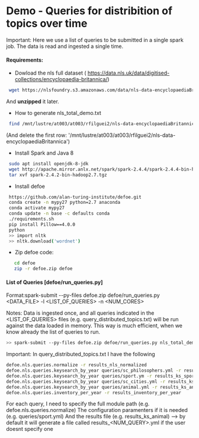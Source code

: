 # Demo - Queries for distribition of topics over time
Important: Here we use a list of queries to be submitted in a single spark job. The data is read and ingested a single time. 

#### Requirements:
* Dowload the nls full dataset ( https://data.nls.uk/data/digitised-collections/encyclopaedia-britannica/)
```bash
 wget https://nlsfoundry.s3.amazonaws.com/data/nls-data-encyclopaediaBritannica.zip 
```
And **unzipped** it later.

* How to generate nls_total_demo.txt
```bash
 find /mnt/lustre/at003/at003/rfilguei2/nls-data-encyclopaediaBritannica -maxdepth 1 -type d >& nls_total_demo.txt
```
(And delete the first row: '/mnt/lustre/at003/at003/rfilguei2/nls-data-encyclopaediaBritannica')

* Install Spark and Java 8 
```bash
 sudo apt install openjdk-8-jdk
 wget http://apache.mirror.anlx.net/spark/spark-2.4.4/spark-2.4.4-bin-hadoop2.7.tgz
 tar xvf spark-2.4.2-bin-hadoop2.7.tgz
```

* Install defoe
```bash
 https://github.com/alan-turing-institute/defoe.git
 conda create -n mypy27 python=2.7 anaconda
 conda activate mypy27
 conda update -n base -c defaults conda
 ./requirements.sh
 pip install Pillow==4.0.0
 python
 >> import nltk
 >> nltk.download('wordnet')
```

* Zip defoe code:
```bash
   cd defoe
   zip -r defoe.zip defoe
```

#### List of Queries [defoe/run_queries.py]

Format:spark-submit --py-files defoe.zip defoe/run_queries.py <DATA_FILE> <DATA MODEL> -l <LIST_OF_QUERIES> -n <NUM_CORES>
 
Notes:
Data is ingested once, and all queries indicated in the <LIST_OF_QUERIES> files (e.g. query_distributed_topics.txt) will be run against the data loaded in memory. This way is much efficient, when we know already the list of queries to run. 

```bash
>> spark-submit --py-files defoe.zip defoe/run_queries.py nls_total_demo.txt nls -l query_distributed_topics.txt -n 324 
```

Important: In query_distributed_topics.txt I have the following

```bash
defoe.nls.queries.normalize -r results_nls_normalized
defoe.nls.queries.keysearch_by_year queries/sc_philosophers.yml -r results_ks_philosophers
defoe.nls.queries.keysearch_by_year queries/sport.ym -r results_ks_sports_normalize
defoe.nls.queries.keysearch_by_year queries/sc_cities.yml -r results_ks_cities
defoe.nls.queries.keysearch_by_year queries/animal.yml -r results_ks_animal
defoe.nls.queries.inventory_per_year -r results_inventory_per_year
```

For each query, I need to specify the full module path (e.g. defoe.nls.queries.normalize)
The configuration paramenters if it is needed (e.g. queries/sport.yml)
And the results file (e.g. results_ks_animal) --> by default it will generate a file called results_<NUM_QUERY>.yml if the user doesnt specify one


